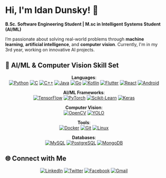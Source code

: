 # Hi, I'm Idan Dunsky! 👋  
**B.Sc. Software Engineering Student | M.sc in Intelligent Systems Student (AI/ML)**  

I’m passionate about solving real-world problems through **machine learning**, **artificial intelligence**, and **computer vision**. Currently, I'm in my 3rd year, working on innovative AI projects.

## 🔧 AI/ML & Computer Vision Skill Set

<div align="center">

**Languages**:  
[![Python](https://img.shields.io/badge/Python-3776AB?style=for-the-badge&logo=python&logoColor=white)](https://www.python.org/) [![C](https://img.shields.io/badge/C-A8B9CC?style=for-the-badge&logo=c&logoColor=white)](https://en.wikipedia.org/wiki/C_(programming_language)) [![C++](https://img.shields.io/badge/C%2B%2B-00599C?style=for-the-badge&logo=c%2B%2B&logoColor=white)](https://isocpp.org/) [![Java](https://img.shields.io/badge/Java-007396?style=for-the-badge&logo=java&logoColor=white)](https://www.java.com/) [![Go](https://img.shields.io/badge/Go-00ADD8?style=for-the-badge&logo=go&logoColor=white)](https://golang.org/) [![Kotlin](https://img.shields.io/badge/Kotlin-0095D5?style=for-the-badge&logo=kotlin&logoColor=white)](https://kotlinlang.org/) [![Flutter](https://img.shields.io/badge/Flutter-02569B?style=for-the-badge&logo=flutter&logoColor=white)](https://flutter.dev/) [![React](https://img.shields.io/badge/React-61DAFB?style=for-the-badge&logo=react&logoColor=white)](https://reactjs.org/) [![Android](https://img.shields.io/badge/Android-3DDC84?style=for-the-badge&logo=android&logoColor=white)](https://www.android.com/)

</div>

<div align="center">

**AI/ML Frameworks**:  
[![TensorFlow](https://img.shields.io/badge/TensorFlow-FF6F00?style=for-the-badge&logo=tensorflow&logoColor=white)](https://www.tensorflow.org/) [![PyTorch](https://img.shields.io/badge/PyTorch-EE4C2C?style=for-the-badge&logo=pytorch&logoColor=white)](https://pytorch.org/) [![Scikit-Learn](https://img.shields.io/badge/Scikit--Learn-F7931E?style=for-the-badge&logo=scikit-learn&logoColor=white)](https://scikit-learn.org/) [![Keras](https://img.shields.io/badge/Keras-D00000?style=for-the-badge&logo=keras&logoColor=white)](https://keras.io/)

</div>

<div align="center">

**Computer Vision**:  
[![OpenCV](https://img.shields.io/badge/OpenCV-5C3EE8?style=for-the-badge&logo=opencv&logoColor=white)](https://opencv.org/) [![YOLO](https://img.shields.io/badge/YOLO-00A7E1?style=for-the-badge&logo=yolo&logoColor=white)](https://github.com/ultralytics/yolov5)

</div>

<div align="center">

**Tools**:  
[![Docker](https://img.shields.io/badge/Docker-2496ED?style=for-the-badge&logo=docker&logoColor=white)](https://www.docker.com/) [![Git](https://img.shields.io/badge/Git-F05032?style=for-the-badge&logo=git&logoColor=white)](https://git-scm.com/) [![Linux](https://img.shields.io/badge/Linux-FCC624?style=for-the-badge&logo=linux&logoColor=white)](https://www.linux.org/)

</div>

<div align="center">

**Databases**:  
[![MySQL](https://img.shields.io/badge/MySQL-4479A1?style=for-the-badge&logo=mysql&logoColor=white)](https://www.mysql.com/) [![PostgreSQL](https://img.shields.io/badge/PostgreSQL-4169E1?style=for-the-badge&logo=postgresql&logoColor=white)](https://www.postgresql.org/) [![MongoDB](https://img.shields.io/badge/MongoDB-47A248?style=for-the-badge&logo=mongodb&logoColor=white)](https://www.mongodb.com/)

</div>

## 🌐 Connect with Me

<div align="center">

[![LinkedIn](https://img.shields.io/badge/LinkedIn-0A66C2?style=for-the-badge&logo=linkedin&logoColor=white)](https://www.linkedin.com/in/idan-dunsky-5a326423b/) [![Twitter](https://img.shields.io/badge/Twitter-1DA1F2?style=for-the-badge&logo=twitter&logoColor=white)](https://x.com/idan_dunsk32665) [![Facebook](https://img.shields.io/badge/Facebook-1877F2?style=for-the-badge&logo=facebook&logoColor=white)]([https://www.facebook.com/](https://www.facebook.com/idunsky/)) [![Gmail](https://img.shields.io/badge/Gmail-D14836?style=for-the-badge&logo=gmail&logoColor=white)](mailto:idunsky855@gmail.com)

</div>
